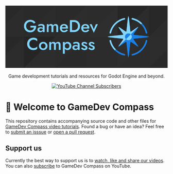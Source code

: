 
<p align="center">
  <a href="https://www.youtube.com/@GameDevCompass">
    <img alt="GameDev Compass banner" src="./.github/assets/main_banner.png">
  </a>
</p>

<p align="center">
  Game development tutorials and resources for Godot Engine and beyond.
</p>

<p align="center">
  <a href="https://www.youtube.com/@GameDevCompass">
    <img alt="YouTube Channel Subscribers" src="https://img.shields.io/youtube/channel/subscribers/UCeYS4gXkfH0C4-CkpaWylAw?style=social">
  </a>
</p>

# 🧭 Welcome to GameDev Compass
This repository contains accompanying source code and other files for [GameDev
Compass video tutorials](https://www.youtube.com/@GameDevCompass/videos). Found
a bug or have an idea? Feel free to [submit an isssue](https://github.com/Reun-Media/gamedev-compass/issues)
or [open a pull request](https://github.com/Reun-Media/gamedev-compass/pulls).

## Support us
Currently the best way to support us is to [watch, like and share our videos](https://www.youtube.com/@GameDevCompass/videos).
You can also [subscribe](https://www.youtube.com/@GameDevCompass?sub_confirmation=1) to GameDev Compass on YouTube.
